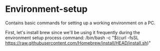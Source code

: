 # Environment-setup
Contains basic commands for setting up a working environment on a PC.

First, let's install brew since we'll be using it frequently during the environment setup process 
command: /bin/bash -c "$(curl -fsSL https://raw.githubusercontent.com/Homebrew/install/HEAD/install.sh)"
